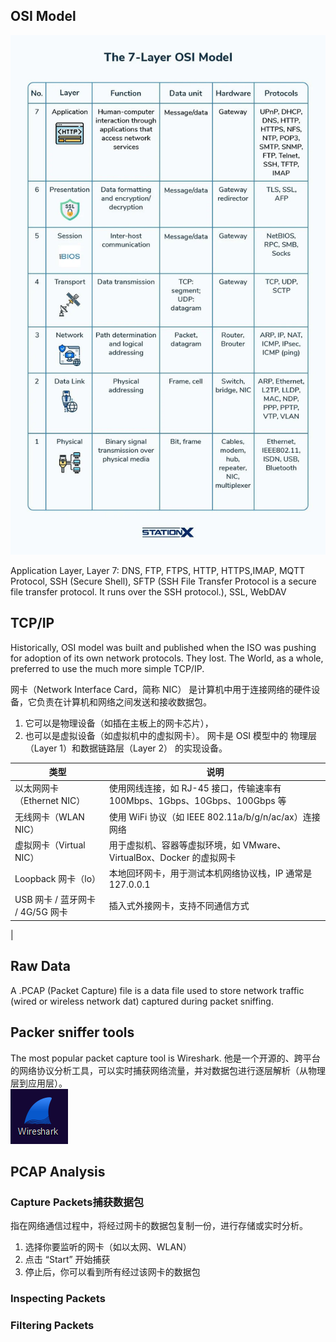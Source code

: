## OSI Model
![alt text](assests/image_osi.png)

Application Layer, Layer 7: DNS, FTP, FTPS, HTTP, HTTPS,IMAP, MQTT Protocol, SSH (Secure Shell), SFTP (SSH File Transfer Protocol is a secure file transfer protocol. It runs over the SSH protocol.), SSL, WebDAV

## TCP/IP

Historically, OSI model was built and published when the ISO was pushing for adoption of its own network protocols. They lost. The World, as a whole, preferred to use the much more simple TCP/IP.

网卡（Network Interface Card，简称 NIC） 是计算机中用于连接网络的硬件设备，它负责在计算机和网络之间发送和接收数据包。

1. 它可以是物理设备（如插在主板上的网卡芯片），
2. 也可以是虚拟设备（如虚拟机中的虚拟网卡）。
网卡是 OSI 模型中的 物理层（Layer 1）和数据链路层（Layer 2） 的实现设备。

| 类型	| 说明 |
| ---  | --- |
| 以太网网卡（Ethernet NIC）	| 使用网线连接，如 RJ-45 接口，传输速率有 100Mbps、1Gbps、10Gbps、100Gbps 等 |
| 无线网卡（WLAN NIC）|	使用 WiFi 协议（如 IEEE 802.11a/b/g/n/ac/ax）连接网络 |
| 虚拟网卡（Virtual NIC）	 | 用于虚拟机、容器等虚拟环境，如 VMware、VirtualBox、Docker 的虚拟网卡 |
| Loopback 网卡（lo）	| 本地回环网卡，用于测试本机网络协议栈，IP 通常是 127.0.0.1 |
| USB 网卡 / 蓝牙网卡 / 4G/5G 网卡	| 插入式外接网卡，支持不同通信方式
 |

## Raw Data
A .PCAP (Packet Capture) file is a data file used to store network traffic (wired or wireless network dat) captured during packet sniffing.

## Packer sniffer tools
The most popular packet capture tool is Wireshark. 他是一个开源的、跨平台的网络协议分析工具，可以实时捕获网络流量，并对数据包进行逐层解析（从物理层到应用层）。   
![alt text](assests/image_wireshark.png)

## PCAP Analysis

### Capture Packets捕获数据包
指在网络通信过程中，将经过网卡的数据包复制一份，进行存储或实时分析。
1. 选择你要监听的网卡（如以太网、WLAN）
2. 点击 “Start” 开始捕获
3. 停止后，你可以看到所有经过该网卡的数据包

### Inspecting Packets


### Filtering Packets